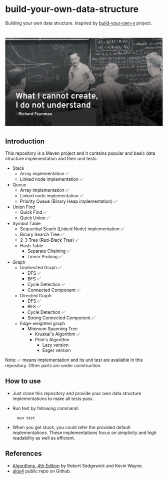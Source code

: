 # build-your-own-data-structure
Building your own data structure.
Inspired by [build-your-own-x](https://github.com/danistefanovic/build-your-own-x) project.
# ![Build your own data structure](images/feynman.png)

## Introduction
This repository is a Maven project and it contains popular and basic data structure implementation and their unit tests:
* Stack
    * Array implementation :white_check_mark:
    * Linked node implementation :white_check_mark:
* Queue
    * Array implementation :white_check_mark:
    * Linked node implementation :white_check_mark:
    * Priority Queue (Binary Heap implementation) :white_check_mark:
* Union Find
    * Quick Find :white_check_mark:
    * Quick Union :white_check_mark:
* Symbol Table
    * Sequential Seach (Linked Node) implementation :white_check_mark:
    * Binary Search Tree :white_check_mark:
    * 2-3 Tree (Red-Black Tree) :white_check_mark:
    * Hash Table
        * Separate Chaining :white_check_mark:
        * Linear Probing :white_check_mark:
* Graph
    * Undirected Graph :white_check_mark:
        * DFS :white_check_mark:
        * BFS :white_check_mark:
        * Cycle Detection :white_check_mark:
        * Connected Component :white_check_mark:
    * Directed Graph
        * DFS :white_check_mark:
        * BFS :white_check_mark:
        * Cycle Detection :white_check_mark:
        * Strong Connected Component :white_check_mark:
    * Edge-weighted graph
        * Minimum Spanning Tree
            * Kruskal's Algorithm :white_check_mark:
            * Prim's Algorithm
                * Lazy version
                * Eager version

Note: :white_check_mark: means implementation and its unit test are available in this repository. Other parts are under construction.

## How to use
* Just clone this repository and provide your own data structure implementations to make all tests pass.
* Run test by following command:

        mvn test
    
* When you get stuck, you could refer the provided default implementations. These implementations focus on simplicity and high readability as well as efficient.  
## References
* [Algorithms, 4th Edition](http://amzn.to/13VNJi7) by Robert Sedgewick and Kevin Wayne.
* [algs4](https://github.com/kevin-wayne/algs4) public repo on Github.